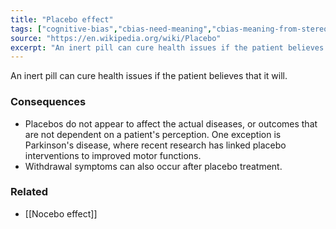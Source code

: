 ```yaml
---
title: "Placebo effect"
tags: ["cognitive-bias","cbias-need-meaning","cbias-meaning-from-stereotypes"]
source: "https://en.wikipedia.org/wiki/Placebo"
excerpt: "An inert pill can cure health issues if the patient believes that it will."
---
```


An inert pill can cure health issues if the patient believes that it will.

### Consequences

- Placebos do not appear to affect the actual diseases, or outcomes that are not dependent on a patient's perception. One exception is Parkinson's disease, where recent research has linked placebo interventions to improved motor functions.
- Withdrawal symptoms can also occur after placebo treatment.

### Related

- [[Nocebo effect]]
